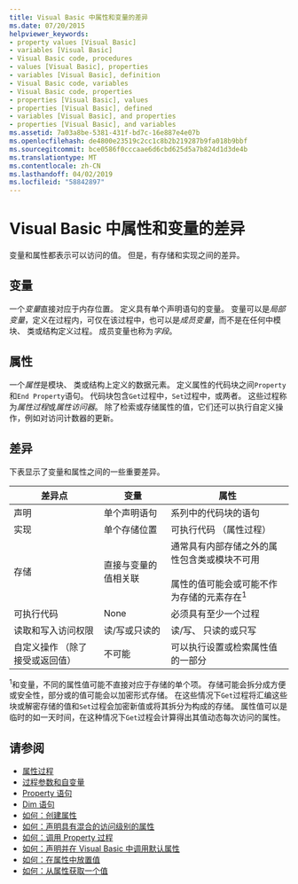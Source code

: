 ```yaml
---
title: Visual Basic 中属性和变量的差异
ms.date: 07/20/2015
helpviewer_keywords:
- property values [Visual Basic]
- variables [Visual Basic]
- Visual Basic code, procedures
- values [Visual Basic], properties
- variables [Visual Basic], definition
- Visual Basic code, variables
- Visual Basic code, properties
- properties [Visual Basic], values
- properties [Visual Basic], defined
- variables [Visual Basic], and properties
- properties [Visual Basic], and variables
ms.assetid: 7a03a8be-5381-431f-bd7c-16e887e4e07b
ms.openlocfilehash: de4800e23519c2cc1c8b2b219287b9fa018b9bbf
ms.sourcegitcommit: bce0586f0cccaae6d6cbd625d5a7b824d1d3de4b
ms.translationtype: MT
ms.contentlocale: zh-CN
ms.lasthandoff: 04/02/2019
ms.locfileid: "58842897"
---
```

# <a name="differences-between-properties-and-variables-in-visual-basic"></a>Visual Basic 中属性和变量的差异
变量和属性都表示可以访问的值。 但是，有存储和实现之间的差异。  
  
## <a name="variables"></a>变量  
 一个*变量*直接对应于内存位置。 定义具有单个声明语句的变量。 变量可以是*局部变量*，定义在过程内，可仅在该过程中，也可以是*成员变量*，而不是在任何中模块、 类或结构定义过程。 成员变量也称为*字段*。  
  
## <a name="properties"></a>属性  
 一个*属性*是模块、 类或结构上定义的数据元素。 定义属性的代码块之间`Property`和`End Property`语句。 代码块包含`Get`过程中，`Set`过程中，或两者。 这些过程称为*属性过程*或*属性访问器*。 除了检索或存储属性的值，它们还可以执行自定义操作，例如对访问计数器的更新。  
  
## <a name="differences"></a>差异  
 下表显示了变量和属性之间的一些重要差异。  
  
|差异点|变量|属性|  
|-------------------------|--------------|--------------|  
|声明|单个声明语句|系列中的代码块的语句|  
|实现|单个存储位置|可执行代码 （属性过程）|  
|存储|直接与变量的值相关联|通常具有内部存储之外的属性包含类或模块不可用<br /><br /> 属性的值可能会或可能不作为存储的元素存在<sup>1</sup>|  
|可执行代码|None|必须具有至少一个过程|  
|读取和写入访问权限|读/写或只读的|读/写、 只读的或只写|  
|自定义操作 （除了接受或返回值）|不可能|可以执行设置或检索属性值的一部分|  
  
 <sup>1</sup>和变量，不同的属性值可能不直接对应于存储的单个项。 存储可能会拆分成方便或安全性，部分或的值可能会以加密形式存储。 在这些情况下`Get`过程将汇编这些块或解密存储的值和`Set`过程会加密新值或将其拆分为构成的存储。 属性值可以是临时的如一天时间，在这种情况下`Get`过程会计算得出其值动态每次访问的属性。  
  
## <a name="see-also"></a>请参阅

- [属性过程](./property-procedures.md)
- [过程参数和自变量](./procedure-parameters-and-arguments.md)
- [Property 语句](../../../../visual-basic/language-reference/statements/property-statement.md)
- [Dim 语句](../../../../visual-basic/language-reference/statements/dim-statement.md)
- [如何：创建属性](./how-to-create-a-property.md)
- [如何：声明具有混合的访问级别的属性](./how-to-declare-a-property-with-mixed-access-levels.md)
- [如何：调用 Property 过程](./how-to-call-a-property-procedure.md)
- [如何：声明并在 Visual Basic 中调用默认属性](./how-to-declare-and-call-a-default-property.md)
- [如何：在属性中放置值](./how-to-put-a-value-in-a-property.md)
- [如何：从属性获取一个值](./how-to-get-a-value-from-a-property.md)
